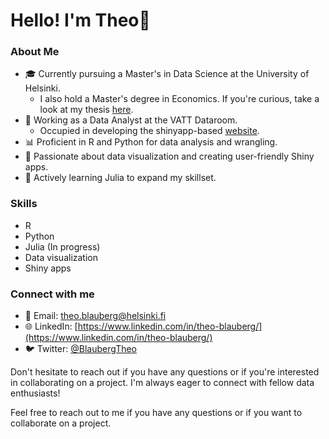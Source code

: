 # Hello! I'm Theo👋

### About Me
- 🎓 Currently pursuing a Master's in Data Science at the University of Helsinki.
   - I also hold a Master's degree in Economics. If you're curious, take a look at my thesis [here](https://github.com/bbtheo/gradu/blob/main/docs/bookdown-thesis.pdf).
- 💼 Working as a Data Analyst at the VATT Dataroom.
   - Occupied in developing the shinyapp-based [website](https://datahuone.shinyapps.io/dataholvi/).   
- 📊 Proficient in R and Python for data analysis and wrangling.
- 🎨 Passionate about data visualization and creating user-friendly Shiny apps.
- 🌱 Actively learning Julia to expand my skillset.

### Skills

- R
- Python
- Julia (In progress)
- Data visualization
- Shiny apps

### Connect with me

- 📧 Email: [theo.blauberg@helsinki.fi](theo.blauberg@helsinki.fi)
- 🌐 LinkedIn: [https://www.linkedin.com/in/theo-blauberg/](https://www.linkedin.com/in/theo-blauberg/)
- 🐦 Twitter: [@BlaubergTheo](https://twitter.com/BlaubergTheo)

Don't hesitate to reach out if you have any questions or if you're interested in collaborating on a project. I'm always eager to connect with fellow data enthusiasts!


Feel free to reach out to me if you have any questions or if you want to collaborate on a project.

<!---
bbtheo/bbtheo is a ✨ special ✨ repository because its `README.md` (this file) appears on your GitHub profile.
You can click the Preview link to take a look at your changes.
--->
